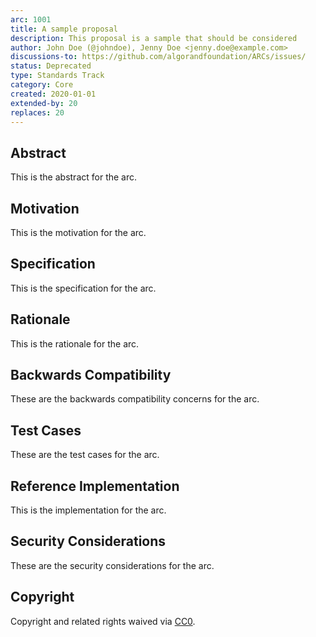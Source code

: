 ```yaml
---
arc: 1001
title: A sample proposal
description: This proposal is a sample that should be considered
author: John Doe (@johndoe), Jenny Doe <jenny.doe@example.com>
discussions-to: https://github.com/algorandfoundation/ARCs/issues/
status: Deprecated
type: Standards Track
category: Core
created: 2020-01-01
extended-by: 20
replaces: 20
---
```


## Abstract
This is the abstract for the arc.

## Motivation
This is the motivation for the arc.

## Specification
This is the specification for the arc.

## Rationale
This is the rationale for the arc.

## Backwards Compatibility
These are the backwards compatibility concerns for the arc.

## Test Cases
These are the test cases for the arc.

## Reference Implementation
This is the implementation for the arc.

## Security Considerations
These are the security considerations for the arc.

## Copyright
Copyright and related rights waived via [CC0](../LICENSE.md).
